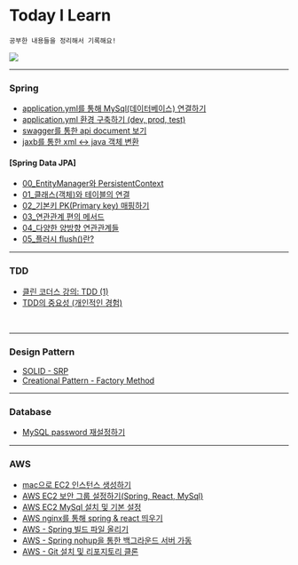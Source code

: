 # Today I Learn
``` 
공부한 내용들을 정리해서 기록해요!
```

<a href="https://m42-orion.tistory.com/" target="_blank">
<img src="https://img.shields.io/badge/Blog link-336699?style=for-the-badge&logo=Blogger&logoColor=white">
</a>

***
### Spring

- [application.yml를 통해 MySql(데이터베이스) 연결하기]()
- [application.yml 환경 구축하기 (dev, prod, test)]()
- [swagger를 통한 api document 보기]()
- [jaxb를 통한 xml ↔️ java 객체 변환]()


#### [Spring Data JPA]

- [00_EntityManager와 PersistentContext](/Spring/Spring%20Data%20JPA/00_EntityManager와%20PersistentContext.md)
- [01_클래스(객체)와 테이블의 연결](/Spring/Spring%20Data%20JPA/01_클래스(객체)와%20테이블의%20연결.md)
- [02_기본키 PK(Primary key) 매핑하기](/Spring/Spring%20Data%20JPA/02_기본키%20PK(Primary%20key)%20매핑하기.md)
- [03_연관관계 편의 메서드](/Spring/Spring%20Data%20JPA/03_연관관계%20편의%20메서드.md)
- [04_다양한 양방향 연관관계들](/Spring/Spring%20Data%20JPA/04_다양한%20양방향%20연관관계들.md)
- [05_플러시 flush()란?](/Spring/Spring%20Data%20JPA/05_플러시%20flush()란%3F.md)


***

### TDD
- [클린 코더스 강의: TDD (1)](/TDD/TDD(1).md)
- [TDD의 중요성 (개인적인 경험)]()

<br>

***
### Design Pattern
- [SOLID - SRP](/Design%20Pattern/SOLID%20-%20SRP.md)
- [Creational Pattern - Factory Method](/Design%20Pattern/Creational%20Pattern%20-%20Factory%20Method.md)


***
### Database
- [MySQL password 재설정하기](/Database/MySQL%20password%20재설정하기.md)

***
### AWS
- [mac으로 EC2 인스턴스 생성하기](/AWS/EC2%20인스턴스%20생성하기(mac).md)
- [AWS EC2 보안 그룹 설정하기(Spring, React, MySql)](/AWS/AWS%20EC2%20보안그룹%20설정하기.md)
- [AWS EC2 MySql 설치 및 기본 설정]()
- [AWS nginx를 통해 spring & react 띄우기](/AWS/nginx를%20통해%20프로그램%20띄우기.md)
- [AWS - Spring 빌드 파일 올리기]()
- [AWS - Spring nohup을 통한 백그라운드 서버 가동]()
- [AWS - Git 설치 및 리포지토리 클론](/AWS/Git%20설치%20및%20리포지토리%20클론.md)